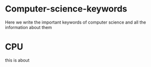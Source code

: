 # Computer-science-keywords
Here we write the important keywords of computer science and all the information about them 
<br/>
<h1>CPU</h1>
<body>this is about</body>
